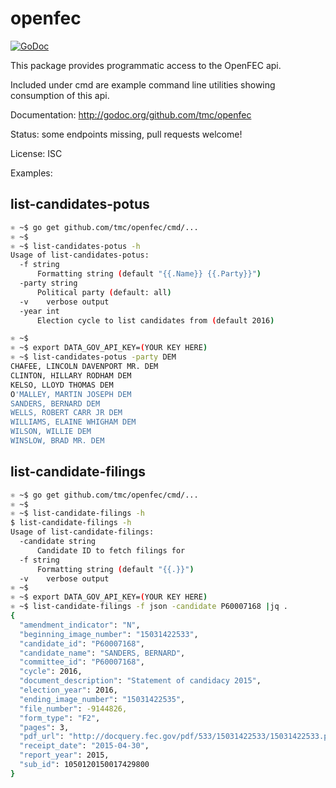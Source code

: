 openfec
=======

[![GoDoc](https://godoc.org/github.com/tmc/openfec?status.svg)](http://godoc.org/github.com/tmc/openfec)


This package provides programmatic access to the OpenFEC api.

Included under cmd are example command line utilities showing consumption of this api.

Documentation: http://godoc.org/github.com/tmc/openfec

Status: some endpoints missing, pull requests welcome!

License: ISC

Examples: 

list-candidates-potus
---------------------

```sh
⚛ ~$ go get github.com/tmc/openfec/cmd/...
⚛ ~$ 
⚛ ~$ list-candidates-potus -h
Usage of list-candidates-potus:
  -f string
	  Formatting string (default "{{.Name}} {{.Party}}")
  -party string
	  Political party (default: all)
  -v	verbose output
  -year int
	  Election cycle to list candidates from (default 2016)

⚛ ~$ 
⚛ ~$ export DATA_GOV_API_KEY=(YOUR KEY HERE)
⚛ ~$ list-candidates-potus -party DEM
CHAFEE, LINCOLN DAVENPORT MR. DEM
CLINTON, HILLARY RODHAM DEM
KELSO, LLOYD THOMAS DEM
O'MALLEY, MARTIN JOSEPH DEM
SANDERS, BERNARD DEM
WELLS, ROBERT CARR JR DEM
WILLIAMS, ELAINE WHIGHAM DEM
WILSON, WILLIE DEM
WINSLOW, BRAD MR. DEM
```

list-candidate-filings
---------------------

```sh
⚛ ~$ go get github.com/tmc/openfec/cmd/...
⚛ ~$ 
⚛ ~$ list-candidate-filings -h
$ list-candidate-filings -h
Usage of list-candidate-filings:
  -candidate string
      Candidate ID to fetch filings for
  -f string
      Formatting string (default "{{.}}")
  -v	verbose output
⚛ ~$ 
⚛ ~$ export DATA_GOV_API_KEY=(YOUR KEY HERE)
⚛ ~$ list-candidate-filings -f json -candidate P60007168 |jq .
{
  "amendment_indicator": "N",
  "beginning_image_number": "15031422533",
  "candidate_id": "P60007168",
  "candidate_name": "SANDERS, BERNARD",
  "committee_id": "P60007168",
  "cycle": 2016,
  "document_description": "Statement of candidacy 2015",
  "election_year": 2016,
  "ending_image_number": "15031422535",
  "file_number": -9144826,
  "form_type": "F2",
  "pages": 3,
  "pdf_url": "http://docquery.fec.gov/pdf/533/15031422533/15031422533.pdf",
  "receipt_date": "2015-04-30",
  "report_year": 2015,
  "sub_id": 1050120150017429800
}
```

